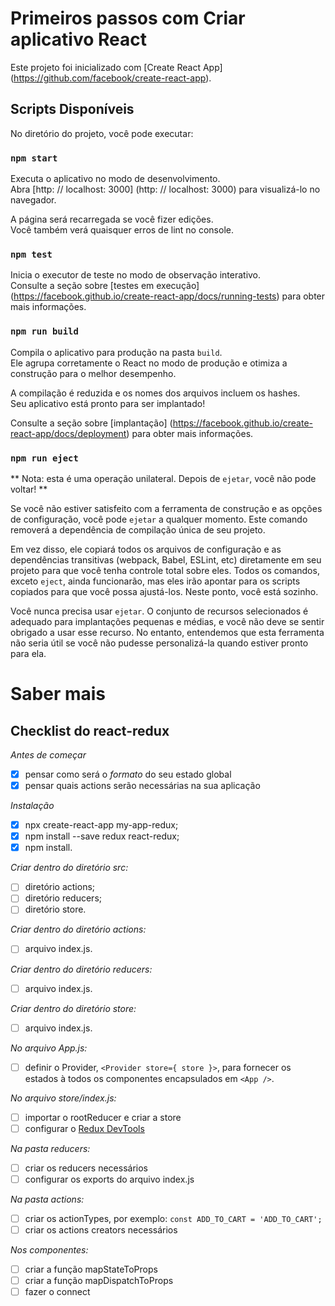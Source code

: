 # Primeiros passos com Criar aplicativo React

Este projeto foi inicializado com [Create React App] (https://github.com/facebook/create-react-app).

## Scripts Disponíveis

No diretório do projeto, você pode executar:

### `npm start`

Executa o aplicativo no modo de desenvolvimento. \
Abra [http: // localhost: 3000] (http: // localhost: 3000) para visualizá-lo no navegador.

A página será recarregada se você fizer edições. \
Você também verá quaisquer erros de lint no console.

### `npm test`

Inicia o executor de teste no modo de observação interativo. \
Consulte a seção sobre [testes em execução] (https://facebook.github.io/create-react-app/docs/running-tests) para obter mais informações.

### `npm run build`

Compila o aplicativo para produção na pasta `build`. \
Ele agrupa corretamente o React no modo de produção e otimiza a construção para o melhor desempenho.

A compilação é reduzida e os nomes dos arquivos incluem os hashes. \
Seu aplicativo está pronto para ser implantado!

Consulte a seção sobre [implantação] (https://facebook.github.io/create-react-app/docs/deployment) para obter mais informações.

### `npm run eject`

** Nota: esta é uma operação unilateral. Depois de `ejetar`, você não pode voltar! **

Se você não estiver satisfeito com a ferramenta de construção e as opções de configuração, você pode `ejetar` a qualquer momento. Este comando removerá a dependência de compilação única de seu projeto.

Em vez disso, ele copiará todos os arquivos de configuração e as dependências transitivas (webpack, Babel, ESLint, etc) diretamente em seu projeto para que você tenha controle total sobre eles. Todos os comandos, exceto `eject`, ainda funcionarão, mas eles irão apontar para os scripts copiados para que você possa ajustá-los. Neste ponto, você está sozinho.

Você nunca precisa usar `ejetar`. O conjunto de recursos selecionados é adequado para implantações pequenas e médias, e você não deve se sentir obrigado a usar esse recurso. No entanto, entendemos que esta ferramenta não seria útil se você não pudesse personalizá-la quando estiver pronto para ela.

# Saber mais

## Checklist do react-redux

*Antes de começar*
- [x] pensar como será o *formato* do seu estado global
- [x] pensar quais actions serão necessárias na sua aplicação

*Instalação*
- [x] npx create-react-app my-app-redux;
- [x] npm install --save redux react-redux;
- [x] npm install.

*Criar dentro do diretório src:*
- [ ] diretório actions;
- [ ] diretório reducers;
- [ ] diretório store.

*Criar dentro do diretório actions:*
- [ ] arquivo index.js.

*Criar dentro do diretório reducers:*
- [ ] arquivo index.js.

*Criar dentro do diretório store:*
- [ ] arquivo index.js.

*No arquivo App.js:*
- [ ] definir o Provider, `<Provider store={ store }>`, para fornecer os estados à todos os componentes encapsulados em `<App />`.

*No arquivo store/index.js:*
- [ ] importar o rootReducer e criar a store
- [ ] configurar o [Redux DevTools](https://github.com/reduxjs/redux-devtools)

*Na pasta reducers:*
- [ ] criar os reducers necessários
- [ ] configurar os exports do arquivo index.js

*Na pasta actions:*
- [ ] criar os actionTypes, por exemplo: `const ADD_TO_CART = 'ADD_TO_CART';`
- [ ] criar os actions creators necessários

*Nos componentes:*
- [ ] criar a função mapStateToProps
- [ ] criar a função mapDispatchToProps
- [ ] fazer o connect
